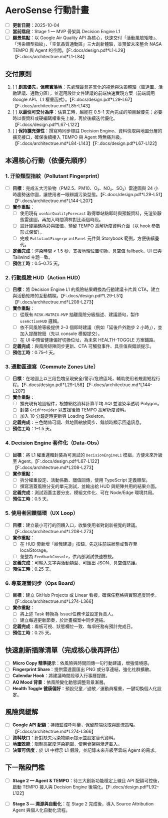 # AeroSense 行動計畫

- [ ] **更新日期**：2025-10-04
- [ ] **當前階段**：Stage 1 — MVP 骨架與 Decision Engine L1
- [ ] **願景焦點**：以 Google Air Quality API 為核心，快速交付「活動風險矩陣」、「污染類型指紋」、「空氣品質通勤區」三大創新體驗，並預留未來整合 NASA TEMPO 與 Agent 的空間。【F:.docs/design.pdf†L1-L29】【F:.docs/architectrue.md†L1-L84】

## 交付原則

1. [ ] **創意優先，但務實落地**：先處理最具差異化的視覺與決策體驗（雷達圖、活動建議、通勤分區），並選用設計文件建議的前端快速實現方案（前端調用 Google API、L1 權重函式）。【F:.docs/design.pdf†L29-L67】【F:.docs/architectrue.md†L85-L143】
2. [ ] **以最快可交付為序**：估算工時，越能在 0.5–1 天內完成的項目越優先；必要時以假資料或硬編碼權重先上線，再於後續迭代優化。【F:.docs/design.pdf†L67-L122】
3. [ ] **保持擴充彈性**：撰寫時同步標註 Decision Engine、資料快取與地圖分層的擴充接口，確保後續接入 TEMPO 與 Agent 時無痛升級。【F:.docs/architectrue.md†L84-L143】【F:.docs/design.pdf†L67-L122】

## 本週核心行動（依優先順序）

### 1. 汙染類型指紋（Pollutant Fingerprint）
- [ ] **目標**：完成五大污染物（PM2.5、PM10、O₃、NO₂、SO₂）雷達圖與 24 小時趨勢迷你圖，讓使用者一眼辨識污染型態。【F:.docs/design.pdf†L29-L51】【F:.docs/architectrue.md†L144-L207】
- [ ] **實作重點**：
  - [ ] 使用現有 `useAirQualityForecast` 取得單站點即時與預報資料，先渲染靜態雷達圖，再加入時間滑桿對比兩個時段。
  - [ ] 設計硬編碼色彩與閾值，預留 TEMPO 高解析度資料介面（以 hook 參數形式保留）。
  - [ ] 完成 `PollutantFingerprintPanel` 元件與 Storybook 範例，方便後續疊代。
- [ ] **定義完成**：渲染時間 < 1.5 秒、支援地理位置切換、具空值 fallback、UI 已與 Tailwind 主題一致。
- [ ] **預估工時**：0.5–0.75 天。

### 2. 行動風險 HUD（Action HUD）
- [ ] **目標**：將 Decision Engine L1 的風險結果轉換為行動建議卡片與 CTA，建立與活動矩陣的互動橋樑。【F:.docs/design.pdf†L29-L51】【F:.docs/architectrue.md†L208-L273】
- [ ] **實作重點**：
  - [ ] 從既有 `RISK-MATRIX-MVP` 抽離風險分級描述、建議語句，製作 `useActionHUD` 邏輯。
  - [ ] 依不同風險等級提供 2–3 個即時建議（例如「延後戶外跑步 2 小時」），並加入提醒按鈕（先以 console 模擬提交）。
  - [ ] 在 UI 中預留健康偏好切換位址，為未來 HEALTH-TOGGLE 方案鋪路。
- [ ] **定義完成**：與風險矩陣同步更新、CTA 可觸發事件、具空值與錯誤提示。
- [ ] **預估工時**：0.75–1 天。

### 3. 通勤區速寫（Commute Zones Lite）
- [ ] **目標**：在地圖上以三段色塊呈現安全/警示/危險區域，輔助使用者規畫短程行程。【F:.docs/design.pdf†L29-L58】【F:.docs/architectrue.md†L144-L207】
- [ ] **實作重點**：
  - [ ] 擴充現有地圖組件，根據網格資料計算平均 AQI 並渲染半透明 Polygon。
  - [ ] 封裝 `GridProvider` 以支援後續 TEMPO 高解析度資料。
  - [ ] 加入 10 分鐘定時更新與 Loading Skeleton。
- [ ] **定義完成**：三色閾值可調、與地圖縮放同步、錯誤時顯示回退訊息。
- [ ] **預估工時**：1–1.5 天。

### 4. Decision Engine 套件化（Data-Obs）
- [ ] **目標**：將 L1 權重邏輯封裝為可測試的 `DecisionEngineL1` 模組，方便未來升級至 Agent。【F:.docs/design.pdf†L67-L122】【F:.docs/architectrue.md†L208-L273】
- [ ] **實作重點**：
  - [ ] 拆分權重設定、活動係數、閾值回傳，使用 TypeScript 定義類型。
  - [ ] 撰寫涵蓋風險分支的單元測試，並輸出給 HUD 與矩陣共用的結果介面。
- [ ] **定義完成**：測試涵蓋主要分支、模組文件化、可在 Node/Edge 環境共用。
- [ ] **預估工時**：0.5 天。

### 5. 使用者回饋循環（UX Loop）
- [ ] **目標**：建立最小可行的回饋入口，收集使用者對創新視覺的建議。【F:.docs/architectrue.md†L208-L273】
- [ ] **實作重點**：
  - [ ] 在 HUD 旁新增「給我建議」按鈕，先送往前端狀態或暫存至 localStorage。
  - [ ] 彙整為 `FeedbackConsole`，供內部測試快速檢視。
- [ ] **定義完成**：可輸入文字與活動類型、可匯出 JSON、具空值防護。
- [ ] **預估工時**：0.25 天。

### 6. 專案運營同步（Ops Board）
- [ ] **目標**：建立 GitHub Projects 或 Linear 看板，確保任務格與實際進度同步。【F:.docs/architectrue.md†L274-L366】
- [ ] **實作重點**：
  - [ ] 將上述 Task 轉換為 Issue/任務卡並設定負責人。
  - [ ] 建立每週更新節奏，於計畫檔案中同步連結。
- [ ] **定義完成**：看板可視、狀態欄位一致、每項任務有預計完成日。
- [ ] **預估工時**：0.25 天。

## 快速創新插隊清單（完成核心後再評估）

- [ ] **Micro Copy 精準提示**：依風險與時間回傳一句行動建議，增強情境感。
- [ ] **Fingerprint Share**：提供雷達圖匯出 PNG 或分享連結，強化社群擴散。
- [ ] **Calendar Hook**：將建議時間段導入行事曆提醒。
- [ ] **AQ Mood 背景**：依風險變化動態調整背景漸層。
- [ ] **Health Toggle 健康偏好**：預設兒童／過敏／運動員權重，一鍵切換個人化設定。

## 風險與緩解

- [ ] **Google API 配額**：持續監控呼叫量，保留前端快取與節流策略。【F:.docs/architectrue.md†L274-L366】
- [ ] **資料缺口**：針對缺失污染物顯示提示並設定替代資料。
- [ ] **地圖效能**：限制高密度渲染範圍，使用骨架與漸進載入。
- [ ] **決策可信度**：於 UI 中標示 L1 假設，並記錄未來升級至雲端 Agent 的需求。

## 下一階段門檻

- [ ] **Stage 2 — Agent & TEMPO**：待三大創新功能穩定上線且 API 配額可控後，啟動 TEMPO 接入與 Decision Engine 後端化。【F:.docs/design.pdf†L92-L122】
- [ ] **Stage 3 — 溯源與自動化**：在 Stage 2 完成後，導入 Source Attribution Agent 與個人化自動化流程。

